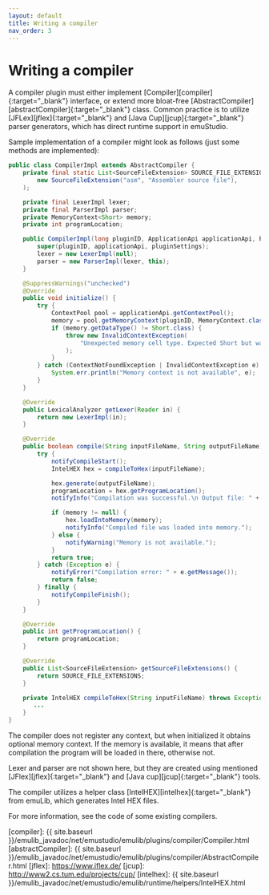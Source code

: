 ```yaml
---
layout: default
title: Writing a compiler
nav_order: 3
---
```


# Writing a compiler

A compiler plugin must either implement [Compiler][compiler]{:target="_blank"} interface, or extend more bloat-free [AbstractCompiler][abstractCompiler]{:target="_blank"} class. Common practice is to utilize [JFLex][jflex]{:target="_blank"} and [Java Cup][jcup]{:target="_blank"} parser generators, which has direct runtime support in emuStudio.

Sample implementation of a compiler might look as follows (just some methods are implemented):

```java
public class CompilerImpl extends AbstractCompiler {
    private final static List<SourceFileExtension> SOURCE_FILE_EXTENSIONS = List.of(
        new SourceFileExtension("asm", "Assembler source file"),
    );

    private final LexerImpl lexer;
    private final ParserImpl parser;
    private MemoryContext<Short> memory;
    private int programLocation;

    public CompilerImpl(long pluginID, ApplicationApi applicationApi, PluginSettings pluginSettings) {
        super(pluginID, applicationApi, pluginSettings);
        lexer = new LexerImpl(null);
        parser = new ParserImpl(lexer, this);
    }

    @SuppressWarnings("unchecked")
    @Override
    public void initialize() {
        try {
            ContextPool pool = applicationApi.getContextPool();
            memory = pool.getMemoryContext(pluginID, MemoryContext.class);
            if (memory.getDataType() != Short.class) {
                throw new InvalidContextException(
                    "Unexpected memory cell type. Expected Short but was: " + memory.getDataType()
                );
            }
        } catch (ContextNotFoundException | InvalidContextException e) {
            System.err.println("Memory context is not available", e);
        }
    }

    @Override
    public LexicalAnalyzer getLexer(Reader in) {
        return new LexerImpl(in);
    }

    @Override
    public boolean compile(String inputFileName, String outputFileName) {
        try {
            notifyCompileStart();
            IntelHEX hex = compileToHex(inputFileName);

            hex.generate(outputFileName);
            programLocation = hex.getProgramLocation();
            notifyInfo("Compilation was successful.\n Output file: " + outputFileName);

            if (memory != null) {
                hex.loadIntoMemory(memory);
                notifyInfo("Compiled file was loaded into memory.");
            } else {
                notifyWarning("Memory is not available.");
            }
            return true;
        } catch (Exception e) {
            notifyError("Compilation error: " + e.getMessage());
            return false;
        } finally {
            notifyCompileFinish();
        }
    }

    @Override
    public int getProgramLocation() {
        return programLocation;
    }

    @Override
    public List<SourceFileExtension> getSourceFileExtensions() {
        return SOURCE_FILE_EXTENSIONS;
    }

    private IntelHEX compileToHex(String inputFileName) throws Exception {
       ...
    }
}
```

The compiler does not register any context, but when initialized it obtains optional memory context. If the memory
is available, it means that after compilation the program will be loaded in there, otherwise not.

Lexer and parser are not shown here, but they are created using mentioned [JFlex][jflex]{:target="_blank"} and [Java cup][jcup]{:target="_blank"} tools.

The compiler utilizes a helper class [IntelHEX][intelhex]{:target="_blank"} from emuLib, which generates Intel HEX files.

For more information, see the code of some existing compilers. 


[compiler]: {{ site.baseurl }}/emulib_javadoc/net/emustudio/emulib/plugins/compiler/Compiler.html
[abstractCompiler]: {{ site.baseurl }}/emulib_javadoc/net/emustudio/emulib/plugins/compiler/AbstractCompiler.html
[jflex]: https://www.jflex.de/
[jcup]: http://www2.cs.tum.edu/projects/cup/
[intelhex]: {{ site.baseurl }}/emulib_javadoc/net/emustudio/emulib/runtime/helpers/IntelHEX.html
